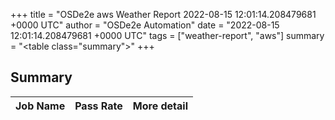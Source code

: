 +++
title = "OSDe2e aws Weather Report 2022-08-15 12:01:14.208479681 +0000 UTC"
author = "OSDe2e Automation"
date = "2022-08-15 12:01:14.208479681 +0000 UTC"
tags = ["weather-report", "aws"]
summary = "<table class=\"summary\"></table>"
+++
## Summary

| Job Name | Pass Rate | More detail |
|----------|-----------|-------------|




